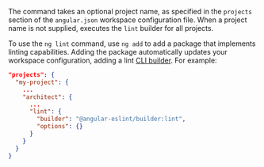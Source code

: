 The command takes an optional project name, as specified in the `projects` section of the `angular.json` workspace configuration file.
When a project name is not supplied, executes the `lint` builder for all projects.

To use the `ng lint` command, use `ng add` to add a package that implements linting capabilities. Adding the package automatically updates your workspace configuration, adding a lint [CLI builder](tools/cli/cli-builder).
For example:

```json
"projects": {
  "my-project": {
    ...
    "architect": {
      ...
      "lint": {
        "builder": "@angular-eslint/builder:lint",
        "options": {}
      }
    }
  }
}
```
